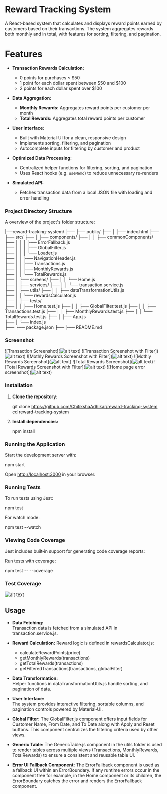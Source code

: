 # Reward Tracking System

A React-based system that calculates and displays reward points earned by customers based on their transactions. The system aggregates rewards both monthly and in total, with features for sorting, filtering, and pagination.

# Features

- **Transaction Rewards Calculation:**

  - 0 points for purchases ≤ $50
  - 1 point for each dollar spent between $50 and $100
  - 2 points for each dollar spent over $100

- **Data Aggregation:**

  - **Monthly Rewards:** Aggregates reward points per customer per month
  - **Total Rewards:** Aggregates total reward points per customer

- **User Interface:**

  - Built with Material‑UI for a clean, responsive design
  - Implements sorting, filtering, and pagination
  - Autocomplete inputs for filtering by customer and product

- **Optimized Data Processing:**

  - Centralized helper functions for filtering, sorting, and pagination
  - Uses React hooks (e.g. `useMemo`) to reduce unnecessary re-renders

- **Simulated API:**
  - Fetches transaction data from a local JSON file with loading and error handling

### Project Directory Structure

A overview of the project's folder structure:

|──reward-tracking-system/
├── ├── public/
├── │   ├── index.html
├── ├── src/
├── │   ├── components/
├── │   │   ├── commonComponents/
├── │   │   │   ├── ErrorFallback.js        
├── │   │   │   ├── GlobalFilter.js         
├── │   │   │   └── Loader.js               
├── │   │   ├── NavigationHeader.js         
├── │   │   ├── Transactions.js             
├── │   │   ├── MonthlyRewards.js           
├── │   │   └── TotalRewards.js             
├── │   ├── screens/
├── │   │   └── Home.js                     
├── │   ├── services/
├── │   │   └── transaction.service.js      
├── │   ├── utils/
├── │   │   ├── dataTransformationUtils.js  
├── │   │   └── rewardsCalculator.js        
├── │   ├── tests/                          
├── │   │   ├── Home.test.js
├── │   │   ├── GlobalFilter.test.js
├── │   │   ├── Transactions.test.js
├── │   │   ├── MonthlyRewards.test.js
├── │   │   └── TotalRewards.test.js
├── │   ├── App.js                          
├── │   └── index.js                        
├── ├── package.json
├── ├── README.md

### Screenshot

![Transaction Screenshot](![alt text](./public/screenshots/image-9.png))
![Transaction Screenshot with Filter](![alt text](./public/screenshots/image-4.png))
![Mothly Rewards Screenshot with Filter](![alt text](./public/screenshots/image-8.png))
![Mothly Rewards Screenshot](![alt text](./public/screenshots/image-5.png))
![Total Rewards Screenshot](![alt text](./public/screenshots/image-7.png))
![Total Rewards Screenshot with Filter](![alt text](./public/screenshots/image-6.png))
![Home page error screenshot](![alt text](./public/screenshots/image-11.png))

### Installation

1. **Clone the repository:**

   git clone https://github.com/ChitikshaAdhikar/reward-tracking-system
   cd reward-tracking-system

2. **Install dependencies:**

   npm install

### Running the Application

Start the development server with:

npm start

Open [http://localhost:3000](http://localhost:3000) in your browser.

### Running Tests

To run tests using Jest:

npm test

For watch mode:

npm test --watch

### Viewing Code Coverage

Jest includes built‑in support for generating code coverage reports:

Run tests with coverage:

npm test -- --coverage

### Test Coverage

![alt text](./public/image.png)

## Usage

- **Data Fetching:**  
  Transaction data is fetched from a simulated API in transaction.service.js.

- **Reward Calculation:**
  Reward logic is defined in rewardsCalculator.js:

  - calculateRewardPoints(price)
  - getMonthlyRewards(transactions)
  - getTotalRewards(transactions)
  - getFilteredTransactions(transactions, globalFilter)

- **Data Transformation:**  
  Helper functions in dataTransformationUtils.js handle sorting, and pagination of data.

- **User Interface:**  
  The system provides interactive filtering, sortable columns, and pagination controls powered by Material‑UI.

- **Global Filter:**
  The GlobalFilter.js component offers input fields for Customer Name, From Date, and To Date along with Apply and Reset buttons. This component centralizes the filtering criteria used by other views.

- **Generic Table:**
  The GenericTable.js component in the utils folder is used to render tables across multiple views (Transactions, MonthlyRewards, TotalRewards) to ensure a consistent and reusable table UI.

- **Error UI Fallback Component:**
The  ErrorFallback component is used as a fallback UI within an ErrorBoundary. If any runtime errors occur in the component tree for example, in the Home component or its children, the ErrorBoundary catches the error and renders the ErrorFallback component.
